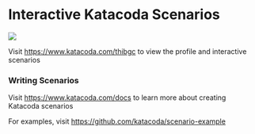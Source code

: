 # Interactive Katacoda Scenarios

[![](http://shields.katacoda.com/katacoda/thibgc/count.svg)](https://www.katacoda.com/thibgc "Get your profile on Katacoda.com")

Visit https://www.katacoda.com/thibgc to view the profile and interactive scenarios

### Writing Scenarios
Visit https://www.katacoda.com/docs to learn more about creating Katacoda scenarios

For examples, visit https://github.com/katacoda/scenario-example
